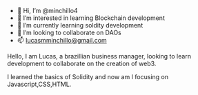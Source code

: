 - 👋 Hi, I’m @minchillo4
- 👀 I’m interested in learning Blockchain development
- 🌱 I’m currently learning soldity development
- 💞️ I’m looking to collaborate on DAOs
- 📫 lucasmminchillo@gmail.com

Hello, I am Lucas, a brazillian business manager, looking to learn development to collaborate on the creation of web3.

I learned the basics of Solidity and now am I focusing on Javascript,CSS,HTML.

<!---
minchillo4/minchillo4 is a ✨ special ✨ repository because its `README.md` (this file) appears on your GitHub profile.
You can click the Preview link to take a look at your changes.
--->
